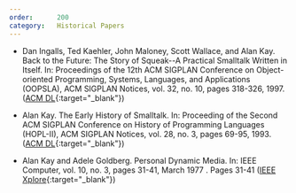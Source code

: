 ```yaml
---
order:      200
category:   Historical Papers
---
```

- Dan Ingalls, Ted Kaehler, John Maloney, Scott Wallace, and Alan Kay.
  Back to the Future: The Story of Squeak--A Practical Smalltalk Written in Itself.
  In: Proceedings of the 12th ACM SIGPLAN Conference on Object-oriented Programming, Systems, Languages, and Applications (OOPSLA), ACM SIGPLAN Notices, vol. 32, no. 10, pages 318-326, 1997.
    ([ACM DL](<http://dl.acm.org/citation.cfm?id=263698.263754>){:target="_blank"})

- Alan Kay.
  The Early History of Smalltalk.
  In:  Proceeding of the Second ACM SIGPLAN Conference on History of Programming Languages (HOPL-II), ACM SIGPLAN Notices, vol. 28, no. 3, pages 69-95, 1993.
    ([ACM DL](<http://dl.acm.org/citation.cfm?id=155364>){:target="_blank"})

- Alan Kay and Adele Goldberg.
  Personal Dynamic Media.
  In: IEEE Computer, vol. 10, no. 3, pages 31-41, March 1977 .
Pages 31-41
    ([IEEE Xplore](<http://ieeexplore.ieee.org/xpl/articleDetails.jsp?arnumber=1646405>){:target="_blank"})
